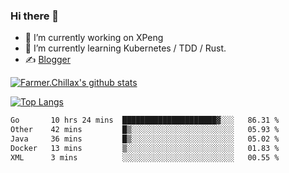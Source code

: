 ### Hi there 👋

- 🔭 I’m currently working on XPeng
- 🌱 I’m currently learning Kubernetes / TDD / Rust.
- ✍️ [Blogger](https://blog.farmer233.top)
<!-- - 🤔 [My Gitee](https://gitee.com/Farmer-chong) -->


[![Farmer.Chillax's github stats](https://github-readme-stats.vercel.app/api?username=FarmerChillax)](https://github.com/anuraghazra/github-readme-stats)

[![Top Langs](https://github-readme-stats.vercel.app/api/top-langs/?username=FarmerChillax&layout=compact&hide=html,css,javascript)](https://github.com/anuraghazra/github-readme-stats)


<a href="https://wakatime.com/@Farmer"> </a>
          <!--START_SECTION:waka-->

```txt
Go       10 hrs 24 mins  █████████████████████▓░░░   86.31 %
Other    42 mins         █▒░░░░░░░░░░░░░░░░░░░░░░░   05.93 %
Java     36 mins         █▒░░░░░░░░░░░░░░░░░░░░░░░   05.02 %
Docker   13 mins         ▒░░░░░░░░░░░░░░░░░░░░░░░░   01.83 %
XML      3 mins          ░░░░░░░░░░░░░░░░░░░░░░░░░   00.55 %
```

<!--END_SECTION:waka-->



<!--
**Farmer-chong/Farmer-chong** is a ✨ _special_ ✨ repository because its `README.md` (this file) appears on your GitHub profile.

Here are some ideas to get you started:

- 🔭 I’m currently working on ...
- 🌱 I’m currently learning ...
- 👯 I’m looking to collaborate on ...
- 🤔 I’m looking for help with ...
- 💬 Ask me about ...
- 📫 How to reach me: ...
- 😄 Pronouns: ...
- ⚡ Fun fact: ...
-->
